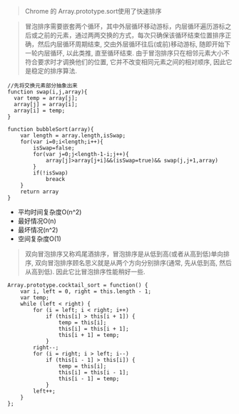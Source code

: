 > Chrome 的 Array.prototype.sort使用了快速排序

> 冒泡排序需要嵌套两个循环，其中外层循环移动游标，内层循环遍历游标之后或之前的元素，通过两两交换的方式，每次只确保该循环结束位置排序正确，然后内层循环周期结束, 交由外层循环往后(或前)移动游标, 随即开始下一轮内层循环, 以此类推, 直至循环结束.
由于冒泡排序只在相邻元素大小不符合要求时才调换他们的位置, 它并不改变相同元素之间的相对顺序, 因此它是稳定的排序算法.
```
//先将交换元素部分抽象出来
function swap(i,j,array){
  var temp = array[j];
  array[j] = array[i];
  array[i] = temp;
}
```
```
function bubbleSort(array){
    var length = array.length,isSwap;
    for(var i=0;i<length;i++){
        isSwap=false;
        for(var j=0;j<length-1-i;j++){
            array[j]>array[j+i]&&(isSwap=true)&& swap(j,j+1,array)
        }
        if(!isSwap)
            breack
    }
    return array
}
```
- 平均时间复杂度O(n^2) 
- 最好情况O(n) 
- 最坏情况(n^2) 
- 空间复杂度O(1)

> 双向冒泡排序又称鸡尾酒排序，冒泡排序是从低到高(或者从高到低)单向排序, 双向冒泡排序顾名思义就是从两个方向分别排序(通常, 先从低到高, 然后从高到低). 因此它比冒泡排序性能稍好一些.
```
Array.prototype.cocktail_sort = function() {
	var i, left = 0, right = this.length - 1;
	var temp;
	while (left < right) {
		for (i = left; i < right; i++)
			if (this[i] > this[i + 1]) {
				temp = this[i];
				this[i] = this[i + 1];
				this[i + 1] = temp;
			}
		right--;
		for (i = right; i > left; i--)
			if (this[i - 1] > this[i]) {
				temp = this[i];
				this[i] = this[i - 1];
				this[i - 1] = temp;
			}
		left++;
	}
};
```